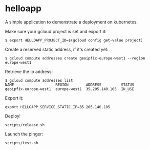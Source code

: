 helloapp
========

A simple application to demonstrate a deployment on kubernetes.

Make sure your gcloud project is set and export it:

```console
$ export HELLOAPP_PROJECT_ID=$(gcloud config get-value project)
```

Create a reserved static address, if it's created yet:

```console
$ gcloud compute addresses create geoipfix-europe-west1 --region europe-west1
```

Retrieve the ip address:

```console
$ gcloud compute addresses list
NAME                   REGION        ADDRESS         STATUS
geoipfix-europe-west1  europe-west1  35.205.140.105  IN_USE
```

Export it:

```console
export HELLOAPP_SERVICE_STATIC_IP=35.205.140.105
```

Deploy!

```console
scripts/release.sh
```

Launch the pinger:


```console
scripts/test.sh
```
